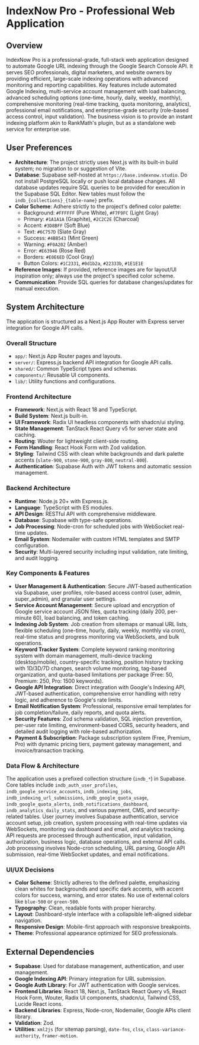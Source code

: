 # IndexNow Pro - Professional Web Application

## Overview
IndexNow Pro is a professional-grade, full-stack web application designed to automate Google URL indexing through the Google Search Console API. It serves SEO professionals, digital marketers, and website owners by providing efficient, large-scale indexing operations with advanced monitoring and reporting capabilities. Key features include automated Google Indexing, multi-service account management with load balancing, advanced scheduling options (one-time, hourly, daily, weekly, monthly), comprehensive monitoring (real-time tracking, quota monitoring, analytics), professional email notifications, and enterprise-grade security (role-based access control, input validation). The business vision is to provide an instant indexing platform akin to RankMath's plugin, but as a standalone web service for enterprise use.

## User Preferences
- **Architecture**: The project strictly uses Next.js with its built-in build system; no migration to or suggestion of Vite.
- **Database**: Supabase self-hosted at `https://base.indexnow.studio`. Do not install PostgreSQL locally or push local database changes. All database updates require SQL queries to be provided for execution in the Supabase SQL Editor. New tables must follow the `indb_{collections}_{table-name}` prefix.
- **Color Scheme**: Adhere strictly to the project's defined color palette:
    - Background: `#FFFFFF` (Pure White), `#F7F9FC` (Light Gray)
    - Primary: `#1A1A1A` (Graphite), `#2C2C2E` (Charcoal)
    - Accent: `#3D8BFF` (Soft Blue)
    - Text: `#6C757D` (Slate Gray)
    - Success: `#4BB543` (Mint Green)
    - Warning: `#F0A202` (Amber)
    - Error: `#E63946` (Rose Red)
    - Borders: `#E0E6ED` (Cool Gray)
    - Button Colors: `#1C2331`, `#0d1b2a`, `#22333b`, `#1E1E1E`
- **Reference Images**: If provided, reference images are for layout/UI inspiration only; always use the project's specified color scheme.
- **Communication**: Provide SQL queries for database changes/updates for manual execution.

## System Architecture
The application is structured as a Next.js App Router with Express server integration for Google API calls.

### Overall Structure
- `app/`: Next.js App Router pages and layouts.
- `server/`: Express.js backend API integration for Google API calls.
- `shared/`: Common TypeScript types and schemas.
- `components/`: Reusable UI components.
- `lib/`: Utility functions and configurations.

### Frontend Architecture
- **Framework**: Next.js with React 18 and TypeScript.
- **Build System**: Next.js built-in.
- **UI Framework**: Radix UI headless components with shadcn/ui styling.
- **State Management**: TanStack React Query v5 for server state and caching.
- **Routing**: Wouter for lightweight client-side routing.
- **Form Handling**: React Hook Form with Zod validation.
- **Styling**: Tailwind CSS with clean white backgrounds and dark palette accents (`slate-900`, `stone-900`, `gray-800`, `neutral-800`).
- **Authentication**: Supabase Auth with JWT tokens and automatic session management.

### Backend Architecture
- **Runtime**: Node.js 20+ with Express.js.
- **Language**: TypeScript with ES modules.
- **API Design**: RESTful API with comprehensive middleware.
- **Database**: Supabase with type-safe operations.
- **Job Processing**: Node-cron for scheduled jobs with WebSocket real-time updates.
- **Email System**: Nodemailer with custom HTML templates and SMTP configuration.
- **Security**: Multi-layered security including input validation, rate limiting, and audit logging.

### Key Components & Features
- **User Management & Authentication**: Secure JWT-based authentication via Supabase, user profiles, role-based access control (user, admin, super_admin), and granular user settings.
- **Service Account Management**: Secure upload and encryption of Google service account JSON files, quota tracking (daily 200, per-minute 60), load balancing, and token caching.
- **Indexing Job System**: Job creation from sitemaps or manual URL lists, flexible scheduling (one-time, hourly, daily, weekly, monthly via cron), real-time status and progress monitoring via WebSockets, and bulk operations.
- **Keyword Tracker System**: Complete keyword ranking monitoring system with domain management, multi-device tracking (desktop/mobile), country-specific tracking, position history tracking with 1D/3D/7D changes, search volume monitoring, tag-based organization, and quota-based limitations per package (Free: 50, Premium: 250, Pro: 1500 keywords).
- **Google API Integration**: Direct integration with Google's Indexing API, JWT-based authentication, comprehensive error handling with retry logic, and adherence to Google's rate limits.
- **Email Notification System**: Professional, responsive email templates for job completion/failure, daily reports, and quota alerts.
- **Security Features**: Zod schema validation, SQL injection prevention, per-user rate limiting, environment-based CORS, security headers, and detailed audit logging with role-based authorization.
- **Payment & Subscription**: Package subscription system (Free, Premium, Pro) with dynamic pricing tiers, payment gateway management, and invoice/transaction tracking.

### Data Flow & Architecture
The application uses a prefixed collection structure (`indb_*`) in Supabase. Core tables include `indb_auth_user_profiles`, `indb_google_service_accounts`, `indb_indexing_jobs`, `indb_indexing_url_submissions`, `indb_google_quota_usage`, `indb_google_quota_alerts`, `indb_notifications_dashboard`, `indb_analytics_daily_stats`, and various payment, CMS, and security-related tables.
User journey involves Supabase authentication, service account setup, job creation, system processing with real-time updates via WebSockets, monitoring via dashboard and email, and analytics tracking. API requests are processed through authentication, input validation, authorization, business logic, database operations, and external API calls. Job processing involves Node-cron scheduling, URL parsing, Google API submission, real-time WebSocket updates, and email notifications.

### UI/UX Decisions
- **Color Scheme**: Strictly adheres to the defined palette, emphasizing clean whites for backgrounds and specific dark accents, with accent colors for success, warning, and error states. No use of external colors like `blue-500` or `green-500`.
- **Typography**: Clean, readable fonts with proper hierarchy.
- **Layout**: Dashboard-style interface with a collapsible left-aligned sidebar navigation.
- **Responsive Design**: Mobile-first approach with responsive breakpoints.
- **Theme**: Professional appearance optimized for SEO professionals.

## External Dependencies
- **Supabase**: Used for database management, authentication, and user management.
- **Google Indexing API**: Primary integration for URL submission.
- **Google Auth Library**: For JWT authentication with Google services.
- **Frontend Libraries**: React 18, Next.js, TanStack React Query v5, React Hook Form, Wouter, Radix UI components, shadcn/ui, Tailwind CSS, Lucide React icons.
- **Backend Libraries**: Express, Node-cron, Nodemailer, Google APIs client library.
- **Validation**: Zod.
- **Utilities**: `xml2js` (for sitemap parsing), `date-fns`, `clsx`, `class-variance-authority`, `framer-motion`.